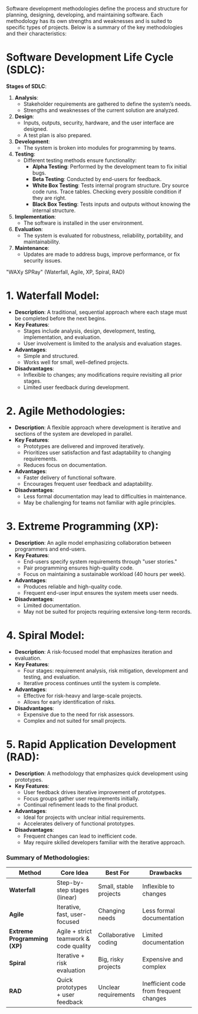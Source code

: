 Software development methodologies define the process and structure for planning, designing, developing, and maintaining software. Each methodology has its own strengths and weaknesses and is suited to specific types of projects. Below is a summary of the key methodologies and their characteristics:
# Software Development Life Cycle (SDLC):
**Stages of SDLC**:
1. **Analysis**:
    - Stakeholder requirements are gathered to define the system’s needs.
    - Strengths and weaknesses of the current solution are analyzed.
2. **Design**:
    - Inputs, outputs, security, hardware, and the user interface are designed.
    - A test plan is also prepared.
3. **Development**:
    - The system is broken into modules for programming by teams.
4. **Testing**:
    - Different testing methods ensure functionality:
	    - **Alpha Testing**: Performed by the development team to fix initial bugs.
	    - **Beta Testing**: Conducted by end-users for feedback.
	    - **White Box Testing**: Tests internal program structure. Dry source code runs. Trace tables. Checking every possible condition if they are right.
	    - **Black Box Testing**: Tests inputs and outputs without knowing the internal structure.
5. **Implementation**:
	- The software is installed in the user environment.
6. **Evaluation**:
    - The system is evaluated for robustness, reliability, portability, and maintainability.
7. **Maintenance**:
    - Updates are made to address bugs, improve performance, or fix security issues.

"WAXy SPRay" (Waterfall, Agile, XP, Spiral, RAD)
# 1. Waterfall Model:
- **Description**: A traditional, sequential approach where each stage must be completed before the next begins.
- **Key Features**:
    - Stages include analysis, design, development, testing, implementation, and evaluation.
    - User involvement is limited to the analysis and evaluation stages.
- **Advantages**:
    - Simple and structured.
    - Works well for small, well-defined projects.
- **Disadvantages**:
    - Inflexible to changes; any modifications require revisiting all prior stages.
    - Limited user feedback during development.
# 2. Agile Methodologies:
- **Description**: A flexible approach where development is iterative and sections of the system are developed in parallel.
- **Key Features**:
    - Prototypes are delivered and improved iteratively.
    - Prioritizes user satisfaction and fast adaptability to changing requirements.
    - Reduces focus on documentation.
- **Advantages**:
    - Faster delivery of functional software.
    - Encourages frequent user feedback and adaptability.
- **Disadvantages**:
    - Less formal documentation may lead to difficulties in maintenance.
    - May be challenging for teams not familiar with agile principles.
# 3. Extreme Programming (XP):
- **Description**: An agile model emphasizing collaboration between programmers and end-users.
- **Key Features**:
    - End-users specify system requirements through "user stories."
    - Pair programming ensures high-quality code.
    - Focus on maintaining a sustainable workload (40 hours per week).
- **Advantages**:
    - Produces reliable and high-quality code.
    - Frequent end-user input ensures the system meets user needs.
- **Disadvantages**:
    - Limited documentation.
    - May not be suited for projects requiring extensive long-term records.
# 4. Spiral Model:
- **Description**: A risk-focused model that emphasizes iteration and evaluation.
- **Key Features**:
    - Four stages: requirement analysis, risk mitigation, development and testing, and evaluation.
    - Iterative process continues until the system is complete.
- **Advantages**:
    - Effective for risk-heavy and large-scale projects.
    - Allows for early identification of risks.
- **Disadvantages**:
    - Expensive due to the need for risk assessors.
    - Complex and not suited for small projects.
# 5. Rapid Application Development (RAD):
- **Description**: A methodology that emphasizes quick development using prototypes.
- **Key Features**:
    - User feedback drives iterative improvement of prototypes.
    - Focus groups gather user requirements initially.
    - Continual refinement leads to the final product.
- **Advantages**:
    - Ideal for projects with unclear initial requirements.
    - Accelerates delivery of functional prototypes.
- **Disadvantages**:
    - Frequent changes can lead to inefficient code.
    - May require skilled developers familiar with the iterative approach.
### Summary of Methodologies:

| Method                       | Core Idea                              | Best For               | **Drawbacks**                          |
| ---------------------------- | -------------------------------------- | ---------------------- | -------------------------------------- |
| **Waterfall**                | Step-by-step stages (linear)           | Small, stable projects | Inflexible to changes                  |
| **Agile**                    | Iterative, fast, user-focused          | Changing needs         | Less formal documentation              |
| **Extreme Programming (XP)** | Agile + strict teamwork & code quality | Collaborative coding   | Limited documentation                  |
| **Spiral**                   | Iterative + risk evaluation            | Big, risky projects    | Expensive and complex                  |
| **RAD**                      | Quick prototypes + user feedback       | Unclear requirements   | Inefficient code from frequent changes |